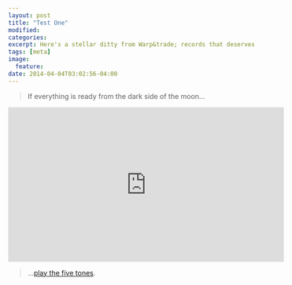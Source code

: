```yaml
---
layout: post
title: "Test One"
modified:
categories:
excerpt: Here's a stellar ditty from Warp&trade; records that deserves being listened to with headphones or a subwoofer.
tags: [meta]
image:
  feature:
date: 2014-04-04T03:02:56-04:00
---
```


> If everything is ready from the dark side of the moon…  

<iframe width="560" height="315" src="https://www.youtube.com/embed/UnnGXa7WIGQ" frameborder="0" allowfullscreen></iframe>
<br>

> …[play the five tones](https://www.youtube.com/watch?v=UnnGXa7WIGQ).  

